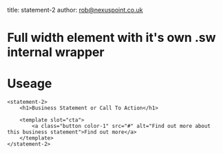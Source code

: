 title:  statement-2
author: rob@nexuspoint.co.uk
    
#   Full width element with it's own .sw internal wrapper

#   Useage


```
<statement-2>
	<h1>Business Statement or Call To Action</h1>

	<template slot="cta">
		<a class="button color-1" src="#" alt="Find out more about this business statement">Find out more</a>		
	</template>
</statement-2>

```	